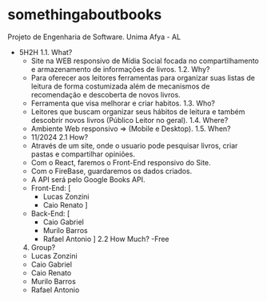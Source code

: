 # somethingaboutbooks
Projeto de Engenharia de Software. Unima Afya - AL

- 5H2H
  1.1. What?
    - Site na WEB responsivo de Mídia Social focada no compartilhamento e
      armazenamento de informações de livros.
  1.2. Why?
    - Para oferecer aos leitores ferramentas para organizar suas listas de leitura de
      forma costumizada além de mecanismos de recomendação e descoberta de novos livros.
    - Ferramenta que visa melhorar e criar habitos.
  1.3. Who?
    - Leitores que buscam organizar seus hábitos de leitura e também descobrir
      novos livros (Público Leitor no geral).
  1.4. Where?
    - Ambiente Web responsivo => (Mobile e Desktop).
  1.5. When?
    - 11/2024
  2.1 How?
    - Através de um site, onde o usuario pode pesquisar livros, criar pastas e
      compartilhar opiniões.
    - Com o React, faremos o Front-End responsivo do Site.
    - Com o FireBase, guardaremos os dados criados.
    - A API será pelo Google Books API.
    - Front-End: [
        - Lucas Zonzini
        - Caio Renato
      ]
    - Back-End: [
        - Caio Gabriel
        - Murilo Barros
        - Rafael Antonio
      ]
  2.2 How Much?
    -Free
  4. Group?
    - Lucas Zonzini
    - Caio Gabriel
    - Caio Renato
    - Murilo Barros
    - Rafael Antonio
